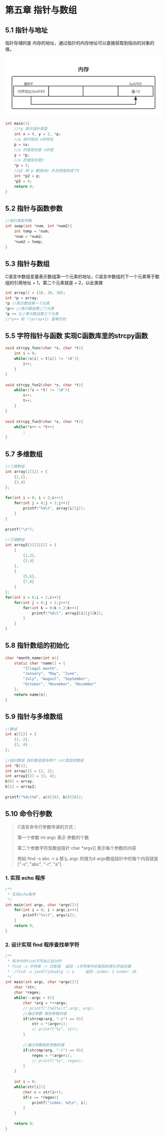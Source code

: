 # 第五章 指针与数组

## 5.1 指针与地址

指针存储的是 内存的地址，通过指针的内存地址可以直接获取到指向的对象的值。

![未命名文件](README.assets/未命名文件.png)

```c
int main(){
    //*p 表示指针类型
    int x = 0, y = 2, *p;
    //p 指针指向 x的地址
    p = &x;
    //y 的值现在是 x的值
    y = *p;
    //x 的值现在是3
    *p = 3;
    //p2 和 p 都指向x 并且把值改成了4
    int *p2 = p;
    *p2 = 4;
    return 0;
}
```

## 5.2 指针与函数参数

```c
//指针类型参数
int swap(int *num, int *num2){
    int temp = *num;
    *num = *num2;
    *num2 = temp;
}
```

## 5.3 指针与数组

C语言中数组变量表示数组第一个元素的地址，C语言中数组的下一个元素等于数组的引用地址 + 1，第二个元素就是 + 2，以此类推

```C
int array[] = {10, 20, 30};
int *p = array;
*p //表示数组第一个元素
*p++ //表示数组第二个元素
*p += 2//表示数组第三个元素
//*p++ 和 *(array+1) 是等价的
```

## 5.5 字符指针与函数 实现C函数库里的strcpy函数

```c
void strcpy_func(char *s, char *t){
    int i = 0;
    while((s[i] = t[i]) != '\0'){
        i++;
    }
}

void strcpy_fun2(char *s, char *t){
    while((*s = *t) != '\0'){
        s++;
        t++;
    }
}

void strcpy_fun3(char *s, char *t){
    while(*s++ = *t++)
        ;
}
```

## 5.7 多维数组

```c
//二维数组
int array[2][2] = {
    {1,2},
    {3,4}
};

for(int i = 0; i < 2;i++){
    for(int j = 0;j < 2;j++){
        printf("%d\t", array[i][j]);
    }
}

printf("\n");

//三维数组
int array2[2][2][2] = {
    {
        {1,2},
        {3,4}
    },
    {
        {5,6},
        {7,8}
    }
};
for(int i = 0;i < 2;i++){
    for(int j = 0;j < 2;j++){
        for(int k = 0;k < 2;k++){
            printf("%d\t", array2[i][j][k]);
        }
    }
}
```

## 5.8 指针数组的初始化

```c
char *month_name(int n){
    static char *name[] = {
        "Illegal month",
        "January", "May", "June",
        "July", "August", "September",
        "October", "November", "December"
    };
    return name[n];
}
```

## 5.9 指针与多维数组

```c
//数组
int a[][2] = {
    {1, 2},
    {3, 4}
};

//指针数组 指针数组里有两个 int类型的数组
int *b[2];
int array[2] = {1, 2};
int array2[2] = {3, 4};
b[0] = array;
b[1] = array2;

printf("%d\t%d", a[0][0], b[0][0]);
```

## 5.10 命令行参数

> C语言命令行参数传递的方式：
>
> 第一个参数  int argc 表示 参数的个数
>
> 第二个参数字符型数组指针 char *argv[] 表示每个参数的内容
>
> 例如 find -s abc -r a  那么 argc 的值为4   argv数组指针中的每个内容就是  ["-s",  "abc",  "-r",  "a"]

### 1. 实现 echo 程序

```c
/**
 * 实现echo程序
 */
int main(int argc, char *argv[]){
    for(int i = 0; i < argc;i++){
        printf("%s\t", argv[i]);
    }
    return 0;
}
```

### 2. 设计实现 find 程序查找单字符

```c
/**
 * 和书中的find不同自己设计的   
 * find -s 字符串 -r 匹配值  返回 -s字符串中匹配到的索引开始位置
 * ./find -s jasdlfjdsaklg -r a     返回：index: 2 index: 10
 */
int main(int argc, char *argv[]){
    char *str;
    char *regex;
    while(--argc > 0){
        char *arg = *++argv;
        // printf("[%d]%s\t",argc, arg);
        //通过参数 取到参数的值
        if(strcmp(arg, "-s") == 0){
            str = *(argv+1);
            // printf("%s", str);
        }
        
        //通过参数取到参数的值
        if(strcmp(arg, "-r") == 0){
            regex = *(argv+1);
            // printf("%s", regex);
        }
    }

    int i = 0;
    while(str[i]){
        char c = str[i++];
        if(c == *regex){
            printf("index: %d\n", i);
        }
    }

    return 0;
}
```

